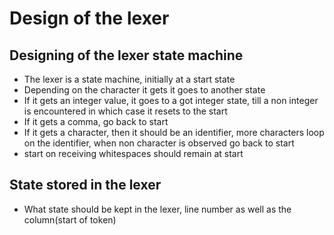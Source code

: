 # Design of the lexer

## Designing of the lexer state machine

- The lexer is a state machine, initially at a start state 
- Depending on the character it gets it goes to another state
- If it gets an integer value, it goes to a got integer state, till a non integer is encountered in which case it resets to the start
- If it gets a comma, go back to start
- If it gets a character, then it should be an identifier, more characters loop on the identifier, when non character is observed go back to start
- start on receiving whitespaces should remain at start

## State stored in the lexer

- What state should be kept in the lexer, line number as well as the column(start of token)